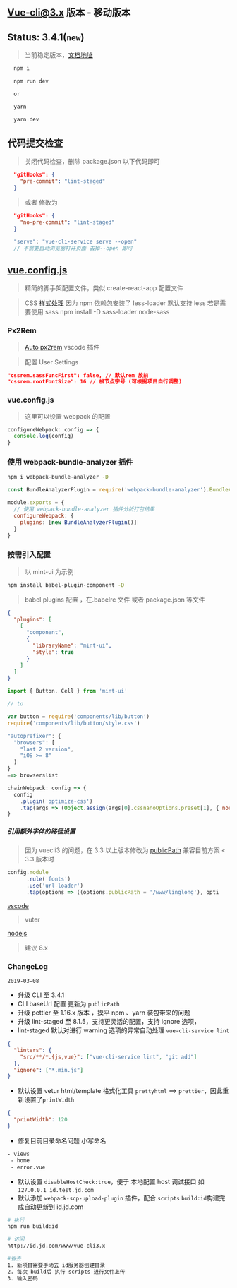 ## Vue-cli@3.x 版本 - 移动版本

## Status: 3.4.1(`new`)

> 当前稳定版本，[文档地址](https://cli.vuejs.org/)

```bash
  npm i

  npm run dev

  or

  yarn

  yarn dev
```

## 代码提交检查

> 关闭代码检查，删除 package.json 以下代码即可

```json
  "gitHooks": {
    "pre-commit": "lint-staged"
  }
```

> 或者 修改为

```json
  "gitHooks": {
    "no-pre-commit": "lint-staged"
  }
```

```js
  "serve": "vue-cli-service serve --open"
  // 不需要自动浏览器打开页面 去掉--open 即可
```

## [vue.config.js](https://github.com/vuejs/vue-cli/blob/dev/docs/config.md)

> 精简的脚手架配置文件，类似 create-react-app 配置文件

> CSS [样式处理](https://github.com/vuejs/vue-cli/blob/dev/docs/css.md) 因为 npm 依赖包安装了 less-loader 默认支持 less
> 若是需要使用 sass npm install -D sass-loader node-sass

### Px2Rem

> [Auto px2rem](https://marketplace.visualstudio.com/items?itemName=aleafo.autopx2rem) vscode 插件

> 配置 User Settings

```json
"cssrem.sassFuncFirst": false, // 默认rem 放前
"cssrem.rootFontSize": 16 // 根节点字号 (可根据项目自行调整)
```

### vue.config.js

> 这里可以设置 webpack 的配置

```js
configureWebpack: config => {
  console.log(config)
}
```

### 使用 webpack-bundle-analyzer 插件

```bash
npm i webpack-bundle-analyzer -D
```

```js
const BundleAnalyzerPlugin = require('webpack-bundle-analyzer').BundleAnalyzerPlugin

module.exports = {
  // 使用 webpack-bundle-analyzer 插件分析打包结果
  configureWebpack: {
    plugins: [new BundleAnalyzerPlugin()]
  }
}
```

### 按需引入配置

> 以 mint-ui 为示例

```bash
npm install babel-plugin-component -D
```

> babel plugins 配置 ，在.babelrc 文件 或者 package.json 等文件

```json
{
  "plugins": [
    [
      "component",
      {
        "libraryName": "mint-ui",
        "style": true
      }
    ]
  ]
}
```

```js
import { Button, Cell } from 'mint-ui'

// to

var button = require('components/lib/button')
require('components/lib/button/style.css')
```

```js
"autoprefixer": {
  "browsers": [
    "last 2 version",
    "iOS >= 8"
  ]
}
==> browserslist
```

```js
chainWebpack: config => {
  config
    .plugin('optimize-css')
    .tap(args => (Object.assign(args[0].cssnanoOptions.preset[1], { normalizeUrl: false }), args))
}
```

##### 引用额外字体的路径设置

> 因为 vuecli3 的问题，在 3.3 以上版本修改为 [publicPath](https://cli.vuejs.org/zh/config/#publicpath)
> 兼容目前方案 < 3.3 版本时

```js
config.module
      .rule('fonts')
      .use('url-loader')
      .tap(options => ((options.publicPath = '/www/linglong'), opti
```

[vscode ](https://3.cn/cC3T1e3)

> vuter

[nodejs](https://npm.taobao.org/mirrors/node/)

> 建议 8.x

### ChangeLog

`2019-03-08`

- 升级 CLI 至 3.4.1
- CLI baseUrl 配置 更新为 `publicPath`
- 升级 pettier 至 1.16.x 版本 ，摸平 npm 、yarn 装包带来的问题
- 升级 lint-staged 至 8.1.5，支持更灵活的配置，支持 ignore 选项，
- lint-staged 默认对进行 warning 选项的异常自动处理 `vue-cli-service lint`

```json
{
  "linters": {
    "src/**/*.{js,vue}": ["vue-cli-service lint", "git add"]
  },
  "ignore": ["*.min.js"]
}
```

- 默认设置 vetur html/template 格式化工具 `prettyhtml` ==> `prettier`，因此重新设置了`printWidth`

```json
{
  "printWidth": 120
}
```

- 修复目前目录命名问题 小写命名

```bash
- views
 - home
 - error.vue
```

- 默认设置 `disableHostCheck:true`，便于 本地配置 host 调试接口 如 `127.0.0.1 id.test.jd.com`
- 默认添加 `webpack-scp-upload-plugin` 插件，配合 `scripts` `build:id`构建完成自动更新到 id.jd.com

```bash
# 执行
npm run build:id

# 访问
http://id.jd.com/www/vue-cli3.x

#省去
1. 新项目需要手动去 id服务器创建目录
2. 每次 build后 执行 scripts 进行文件上传
3. 输入密码
```

